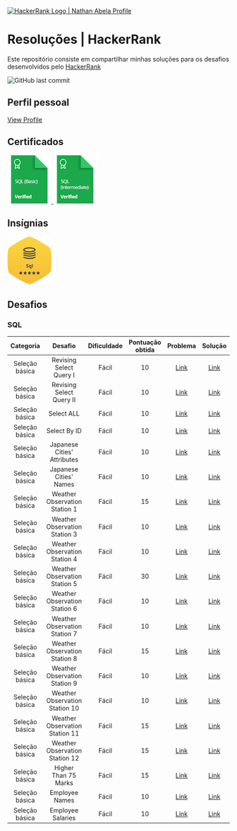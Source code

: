 <p align="left">
    <a href="https://www.hackerrank.com/diegomcs">
        <img alt="HackerRank Logo | Nathan Abela Profile" src="https://hrcdn.net/fcore/assets/brand/typemark_60x200-7435b42d20.svg" >
    </a>

# Resoluções | HackerRank

Este repositório consiste em compartilhar minhas soluções para os desafios desenvolvidos pelo <a href="https://www.hackerrank.com"> HackerRank </a>

<img alt="GitHub last commit" src="https://img.shields.io/github/last-commit/diegomcs/main?style=plastic">


## Perfil pessoal

[View Profile](https://www.hackerrank.com/diegomcs)

## Certificados

<a href="https://www.hackerrank.com/certificates/e131cfe700a6">
    <img src="Certificados/sql_basico.png" alt="SQL (Certificado - SQL básico"/>
</a>
<a href="https://www.hackerrank.com/certificates/bcf939210d0b">
    <img src="Certificados/sql_intermediario.png" alt="Certificado - SQL intermediário"/>
</a>

## Insígnias

![SQL](/Insignias/sql.png)

## Desafios

### SQL

Categoria | Desafio | Dificuldade | Pontuação obtida | Problema | Solução
:-: | :-: | :-: | :-: | :-: | :-:
Seleção básica | Revising Select Query I | Fácil | 10 | [Link](https://www.hackerrank.com/challenges/revising-the-select-query/problem) | [Link](https://www.hackerrank.com/challenges/revising-the-select-query/submissions/code/244350597)
Seleção básica | Revising Select Query II | Fácil | 10 | [Link](https://www.hackerrank.com/challenges/revising-the-select-query-2/problem) | [Link](https://www.hackerrank.com/challenges/revising-the-select-query-2/submissions/code/244350699)
Seleção básica | Select ALL | Fácil | 10 | [Link](https://www.hackerrank.com/challenges/select-all-sql/problem) | [Link](https://www.hackerrank.com/challenges/select-all-sql/submissions/code/244350814)
Seleção básica | Select By ID | Fácil | 10 | [Link](https://www.hackerrank.com/challenges/select-by-id/problem?isFullScreen=true) | [Link](https://www.hackerrank.com/challenges/select-by-id/submissions/code/244350907)
Seleção básica | Japanese Cities' Attributes | Fácil | 10 | [Link](https://www.hackerrank.com/challenges/japanese-cities-attributes/problem) | [Link](https://www.hackerrank.com/challenges/japanese-cities-attributes/submissions/code/244350975)
Seleção básica | Japanese Cities' Names | Fácil | 10 | [Link](https://www.hackerrank.com/challenges/japanese-cities-name/problem) | [Link](https://www.hackerrank.com/challenges/japanese-cities-name/submissions/code/244366035)
Seleção básica | Weather Observation Station 1 | Fácil | 15 | [Link](https://www.hackerrank.com/challenges/weather-observation-station-1/problem) | [Link](https://www.hackerrank.com/challenges/weather-observation-station-1/submissions/code/244366147)
Seleção básica | Weather Observation Station 3 | Fácil | 10 | [Link](https://www.hackerrank.com/challenges/weather-observation-station-3/problem) | [Link](https://www.hackerrank.com/challenges/weather-observation-station-3/submissions/code/244367159)
Seleção básica | Weather Observation Station 4 | Fácil | 10 | [Link](https://www.hackerrank.com/challenges/weather-observation-station-3/problem) | [Link](https://www.hackerrank.com/challenges/weather-observation-station-4/submissions/code/244371321)
Seleção básica | Weather Observation Station 5 | Fácil | 30 | [Link](https://www.hackerrank.com/challenges/weather-observation-station-3/problem) | [Link](https://www.hackerrank.com/challenges/weather-observation-station-5/submissions/code/244476513)
Seleção básica | Weather Observation Station 6 | Fácil | 10 | [Link](https://www.hackerrank.com/challenges/weather-observation-station-3/problem) | [Link](https://www.hackerrank.com/challenges/weather-observation-station-6/submissions/code/244367159)
Seleção básica | Weather Observation Station 7 | Fácil | 10 | [Link](https://www.hackerrank.com/challenges/weather-observation-station-3/problem) | [Link](https://www.hackerrank.com/challenges/weather-observation-station-7/submissions/code/244367159)
Seleção básica | Weather Observation Station 8 | Fácil | 15 | [Link](https://www.hackerrank.com/challenges/weather-observation-station-3/problem) | [Link](https://www.hackerrank.com/challenges/weather-observation-station-8/submissions/code/244367159)
Seleção básica | Weather Observation Station 9 | Fácil | 10 | [Link](https://www.hackerrank.com/challenges/weather-observation-station-3/problem) | [Link](https://www.hackerrank.com/challenges/weather-observation-station-9/submissions/code/244367159)
Seleção básica | Weather Observation Station 10 | Fácil | 10 | [Link](https://www.hackerrank.com/challenges/weather-observation-station-3/problem) | [Link](https://www.hackerrank.com/challenges/weather-observation-station-10/submissions/code/244367159)
Seleção básica | Weather Observation Station 11 | Fácil | 15 | [Link](https://www.hackerrank.com/challenges/weather-observation-station-3/problem) | [Link](https://www.hackerrank.com/challenges/weather-observation-station-11/submissions/code/244367159)
Seleção básica | Weather Observation Station 12 | Fácil | 15 | [Link](https://www.hackerrank.com/challenges/weather-observation-station-3/problem) | [Link](https://www.hackerrank.com/challenges/weather-observation-station-12/submissions/code/244367159)
Seleção básica | Higher Than 75 Marks | Fácil | 15 | [Link](https://www.hackerrank.com/challenges/weather-observation-station-3/problem) | [Link](https://www.hackerrank.com/challenges/weather-observation-station-3/submissions/code/244367159)
Seleção básica | Employee Names | Fácil | 10 | [Link](https://www.hackerrank.com/challenges/weather-observation-station-3/problem) | [Link](https://www.hackerrank.com/challenges/weather-observation-station-3/submissions/code/244367159)
Seleção básica | Employee Salaries | Fácil | 10 | [Link](https://www.hackerrank.com/challenges/weather-observation-station-3/problem) | [Link](https://www.hackerrank.com/challenges/weather-observation-station-3/submissions/code/244367159)
